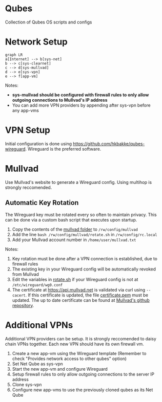 # Qubes
Collection of Qubes OS scripts and configs

# Network Setup
```mermaid
graph LR
a[Internet] --> b[sys-net]
b --> c[sys-clearnet]
c --> d[sys-mullvad]
d --> e[sys-vpn]
e --> f[app-vm]
```

Notes:
- **sys-mullvad should be configured with firewall rules to only allow outgoing connections to Mullvad's IP address**
- You can add more VPN providers by appending after sys-vpn before any app-vms

# VPN Setup

Initial configuration is done using https://github.com/hkbakke/qubes-wireguard. Wireguard is the preferred software. 


# Mullvad
Use Mullvad's website to generate a Wireguard config. Using multihop is strongly reccomended.

## Automatic Key Rotation

The Wireguard key must be rotated every so often to maintain privacy. This can be done via a custom bash script that executes upon startup.

1. Copy the contents of the [mullvad folder](./mullvad) to `/rw/config/mullvad`
2. Add the line `bash /rw/config/mullvad/rotate.sh` in `/rw/config/rc.local`
3. Add your Mullvad account number in `/home/user/mullvad.txt`

Notes:
1. Key rotation must be done after a VPN connection is established, due to firewall rules
2. The existing key in your Wireguard config will be automatically revoked from Mullvad 
3. Edit the variables in [rotate.sh](./mullvad/rotate.sh) if your Wireguard config is not at `/etc/wireguard/wg0.conf`
4. The certificate at https://api.mullvad.net is validated via curl using `--cacert`. If this certificate is updated, the file [certificate.pem](./mullvad/certificate.pem) must be updated. The up to date certificate can be found at [Mullvad's github repository](https://github.com/mullvad/mullvadvpn-app/blob/master/mullvad-api/le_root_cert.pem).

# Additional VPNs
Additional VPN providers can be setup. It is strongly reccomended to daisy chain VPNs together. Each new VPN should have its own firewall vm. 

1. Create a new app-vm using the Wireguard template (Remember to check "Provides network access to other qubes" option)
2. Set Net Qube as sys-vpn
3. Start the new app-vm and configure Wireguard
4. Setup firewall rules to only allow outgoing connections to the server IP address
5. Clone sys-vpn
6. Configure new app-vms to use the previously cloned qubes as its Net Qube